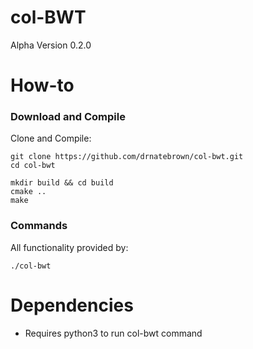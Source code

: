 # col-BWT
Alpha Version 0.2.0

# How-to
### Download and Compile

Clone and Compile:
```console
git clone https://github.com/drnatebrown/col-bwt.git
cd col-bwt

mkdir build && cd build
cmake ..
make
```

### Commands

All functionality provided by:
```console
./col-bwt
```

# Dependencies
- Requires python3 to run col-bwt command
